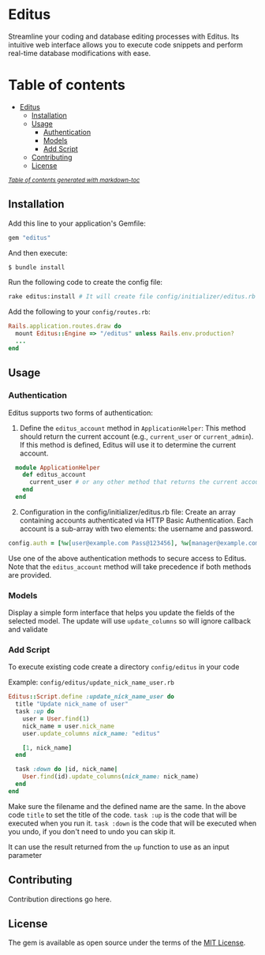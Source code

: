 # Editus

Streamline your coding and database editing processes with Editus. Its intuitive web interface allows you to execute code snippets and perform real-time database modifications with ease.

# Table of contents

- [Editus](#editus)
  * [Installation](#installation)
  * [Usage](#usage)
    + [Authentication](#authentication)
    + [Models](#models)
    + [Add Script](#add-script)
  * [Contributing](#contributing)
  * [License](#license)

<small><i><a href='http://ecotrust-canada.github.io/markdown-toc/'>Table of contents generated with markdown-toc</a></i></small>


## Installation
Add this line to your application's Gemfile:

```ruby
gem "editus"
```

And then execute:
```bash
$ bundle install
```

Run the following code to create the config file:

```bash
rake editus:install # It will create file config/initializer/editus.rb
```

Add the following to your `config/routes.rb`:

```ruby
Rails.application.routes.draw do
  mount Editus::Engine => "/editus" unless Rails.env.production?
  ...
end
```

## Usage

### Authentication

Editus supports two forms of authentication:

  1. Define the `editus_account` method in `ApplicationHelper`: This method should return the current account (e.g., `current_user` or `current_admin`). If this method is defined, Editus will use it to determine the current account.

```ruby
  module ApplicationHelper
    def editus_account
      current_user # or any other method that returns the current account
    end
  end
 ```
    
  2. Configuration in the config/initializer/editus.rb file: Create an array containing accounts authenticated via HTTP Basic Authentication. Each account is a sub-array with two elements: the username and password.

```ruby
config.auth = [%w[user@example.com Pass@123456], %w[manager@example.com Pass@123456]]
```

Use one of the above authentication methods to secure access to Editus. Note that the `editus_account` method will take precedence if both methods are provided.

### Models

Display a simple form interface that helps you update the fields of the selected model. The update will use `update_columns` so will ignore callback and validate

### Add Script

To execute existing code create a directory `config/editus` in your code

Example:
`config/editus/update_nick_name_user.rb`

```rb
Editus::Script.define :update_nick_name_user do
  title "Update nick_name of user"
  task :up do
    user = User.find(1)
    nick_name = user.nick_name
    user.update_columns nick_name: "editus"

    [1, nick_name]
  end

  task :down do |id, nick_name|
    User.find(id).update_columns(nick_name: nick_name)
  end
end

```

Make sure the filename and the defined name are the same. In the above code `title` to set the title of the code.
`task :up` is the code that will be executed when you run it.
`task :down` is the code that will be executed when you undo, if you don't need to undo you can skip it.

It can use the result returned from the `up` function to use as an input parameter

## Contributing
Contribution directions go here.

## License
The gem is available as open source under the terms of the [MIT License](https://opensource.org/licenses/MIT).
